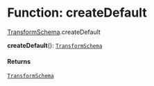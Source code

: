 # Function: createDefault

[TransformSchema](/en/auto-docs/core/modules/TransformSchema.md).createDefault

**createDefault**(): [`TransformSchema`](/en/auto-docs/core/interfaces/TransformSchema-1.md)

#### Returns

[`TransformSchema`](/en/auto-docs/core/interfaces/TransformSchema-1.md)
